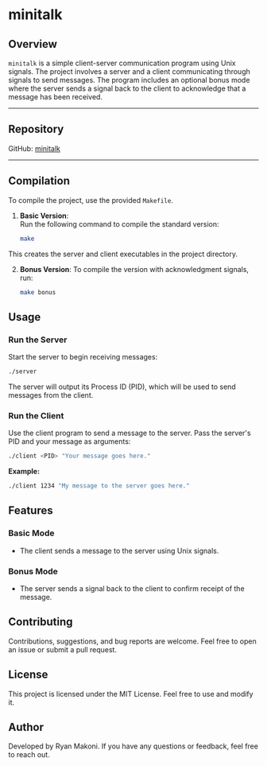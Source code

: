 
# minitalk

## Overview
`minitalk` is a simple client-server communication program using Unix signals. The project involves a server and a client communicating through signals to send messages. The program includes an optional bonus mode where the server sends a signal back to the client to acknowledge that a message has been received.

---

## Repository
GitHub: [minitalk](https://github.com/Raainshe/minitalk)

---

## Compilation
To compile the project, use the provided `Makefile`.  

1. **Basic Version**:  
   Run the following command to compile the standard version:
   ```bash
   make
   ```

This creates the server and client executables in the project directory.

2. **Bonus Version**: To compile the version with acknowledgment signals, run:
   ```bash
   make bonus
   ```

## Usage
### Run the Server
Start the server to begin receiving messages:
```bash
./server
```

The server will output its Process ID (PID), which will be used to send messages from the client.

### Run the Client
Use the client program to send a message to the server. Pass the server's PID and your message as arguments:
```bash
./client <PID> "Your message goes here."
```

**Example:**
```bash
./client 1234 "My message to the server goes here."
```

## Features
### Basic Mode
* The client sends a message to the server using Unix signals.

### Bonus Mode
* The server sends a signal back to the client to confirm receipt of the message.

## Contributing
Contributions, suggestions, and bug reports are welcome. Feel free to open an issue or submit a pull request.

## License
This project is licensed under the MIT License. Feel free to use and modify it.

## Author
Developed by Ryan Makoni. If you have any questions or feedback, feel free to reach out.
